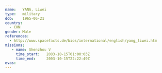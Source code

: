```yaml
---
name:	YANG, Liwei
type:	military
dob:	1965-06-21
country:
  - CHN
gender:	Male
references:
  - http://www.spacefacts.de/bios/international/english/yang_liwei.htm
missions:
   - name: Shenzhou V
     time_start:   2003-10-15T01:00:03Z
     time_end:     2003-10-15T22:22:49Z
evas:
---
```

